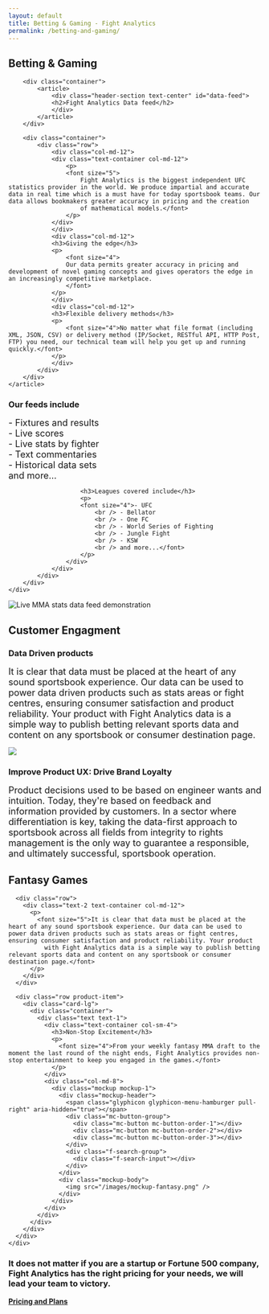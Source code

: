 ```yaml
---
layout: default
title: Betting & Gaming - Fight Analytics
permalink: /betting-and-gaming/
---
```


<article id="page" class="page jumbotron">
  <div class="container">
    <div class="row">
      <div class="col-md-12">
        <div class="text-container col-md-8">
          <h1>Betting &amp; Gaming</h1>
        </div>
      </div>
    </div>
  </div>
</article>

<section class="section products">
    <article>

        <div class="container">
            <article>
                <div class="header-section text-center" id="data-feed">
                <h2>Fight Analytics Data feed</h2>
                </div>
            </article>
        </div>

        <div class="container">
            <div class="row">
                <div class="col-md-12">
                <div class="text-container col-md-12">
                    <p>
                    <font size="5">
                        Fight Analytics is the biggest independent UFC statistics provider in the world. We produce impartial and accurate data in real time which is a must have for today sportsbook teams. Our data allows bookmakers greater accuracy in pricing and the creation
                        of mathematical models.</font>
                    </p>
                </div>
                </div>
                <div class="col-md-12">
                <h3>Giving the edge</h3>
                <p>
                    <font size="4">
                    Our data permits greater accuracy in pricing and development of novel gaming concepts and gives operators the edge in an increasingly competitive marketplace.
                    </font>
                </p>
                </div>
                <div class="col-md-12">
                <h3>Flexible delivery methods</h3>
                <p>
                    <font size="4">No matter what file format (including XML, JSON, CSV) or delivery method (IP/Socket, RESTful API, HTTP Post, FTP) you need, our technical team will help you get up and running quickly.</font>
                </p>
                </div>
            </div>
        </div>
    </article>
</section>

<article>
    <div class="row product-item">
        <div class="card-lg">
            <div class="container">
                <div class="text text-1">
                    <div class="text-container col-sm-4">
                        <h3>Our feeds include</h3>
                        <p>
                        <font size="4">- Fixtures and results
                            <br /> - Live scores
                            <br /> - Live stats by fighter
                            <br /> - Text commentaries
                            <br /> - Historical data sets
                            <br /> and more...</font>
                        </p>

                        <h3>Leagues covered include</h3>
                        <p>
                        <font size="4">- UFC
                            <br /> - Bellator
                            <br /> - One FC
                            <br /> - World Series of Fighting
                            <br /> - Jungle Fight
                            <br /> - KSW
                            <br /> and more...</font>
                        </p>
                    </div>
                </div>
            </div>
        </div>
    </div>
</article>

<section class="show-case">
    <div class="col-sm-8">
        <div class="container">
        <div class="row product-item">
            <div class="col-sm-8">
            <div class="mockup hidden-sm hidden-xs">
                <div class="mockup-header">
                <span class="glyphicon glyphicon-menu-hamburger pull-right" aria-hidden="true"></span>
                <div class="mc-button-group">
                    <div class="mc-button mc-button-order-1"></div>
                    <div class="mc-button mc-button-order-2"></div>
                    <div class="mc-button mc-button-order-3"></div>
                </div>
                <div class="f-search-group">
                    <div class="f-search-input"></div>
                </div>
                </div>
                <div class="mockup-body">
                <img src="/images/mockup-api.png" alt="Live MMA stats data feed demonstration" />
                </div>
            </div>
            <div class="mockup-mobile">
                <div class="mobile-sensor"></div>
                <div class="mobile-camera"></div>
                <div class="mobile-speaker"></div>
                <div class="mockup-mobile-inner">
                <img src="/images/mockup-mobille-zero-hora.jpg" alt="" />
                </div>
                <div class="mobile-button"></div>
            </div>
            </div>
        </div>
        </div>
    </div>
</section>

<section class="products section">
  <article>
    <div class="container">
      <article>
        <div class="header-section text-center" id="customer-engagment">
          <h2>Customer Engagment</h2>
        </div>
      </article>
      <div class="row">
        <div class="text-2 text-container col-md-12">
          <div class="header-text">
            <h3>Data Driven products</h3>
          </div>
          <p>
            <font size="4">It is clear that data must be placed at the heart of any sound sportsbook experience. Our data can be used to power data driven products such as stats areas or fight centres, ensuring consumer satisfaction and product reliability. Your product
              with Fight Analytics data is a simple way to publish betting relevant sports data and content on any sportsbook or consumer destination page.</font>
          </p>
        </div>
      </div>
      <div class="row product-item">
        <div class="card-lg ">
          <div class="col-sm-8">
            <div class="mockup mockup-2">
              <div class="mockup-header">
                <span class="glyphicon glyphicon-menu-hamburger pull-right" aria-hidden="true"></span>
                <div class="mc-button-group">
                  <div class="mc-button mc-button-order-1"></div>
                  <div class="mc-button mc-button-order-2"></div>
                  <div class="mc-button mc-button-order-3"></div>
                </div>
                <div class="f-search-group">
                  <div class="f-search-input"></div>
                </div>
              </div>
              <div class="mockup-body">
                <img src="/images/mockup-datadriven.png" />
              </div>
            </div>
          </div>
          <div class="col-sm-4">
            <div class="text text-2">
              <div class="header-text">
                <h3>Improve Product UX: Drive Brand Loyalty</h3>
              </div>
              <p>
                <font size="4">Product decisions used to be based on engineer wants and intuition. Today, they're based on feedback and information provided by customers. In a sector where differentiation is key, taking the data-first approach to sportsbook across
                  all fields from integrity to rights management is the only way to guarantee a responsible, and ultimately successful, sportsbook operation.</font>
              </p>
            </div>
          </div>
        </div>
      </div>
    </div>
  </article>
</section>

<section class="products section">
  <article>
    <div class="container">
      <article>
        <div class="header-section text-center" id="fantasy-games">
          <h2>Fantasy Games</h2>
        </div>
      </article>

      <div class="row">
        <div class="text-2 text-container col-md-12">
          <p>
            <font size="5">It is clear that data must be placed at the heart of any sound sportsbook experience. Our data can be used to power data driven products such as stats areas or fight centres, ensuring consumer satisfaction and product reliability. Your product
              with Fight Analytics data is a simple way to publish betting relevant sports data and content on any sportsbook or consumer destination page.</font>
          </p>
        </div>
      </div>

      <div class="row product-item">
        <div class="card-lg">
          <div class="container">
            <div class="text text-1">
              <div class="text-container col-sm-4">
                <h3>Non-Stop Excitement</h3>
                <p>
                  <font size="4">From your weekly fantasy MMA draft to the moment the last round of the night ends, Fight Analytics provides non-stop entertainment to keep you engaged in the games.</font>
                </p>
              </div>
              <div class="col-md-8">
                <div class="mockup mockup-1">
                  <div class="mockup-header">
                    <span class="glyphicon glyphicon-menu-hamburger pull-right" aria-hidden="true"></span>
                    <div class="mc-button-group">
                      <div class="mc-button mc-button-order-1"></div>
                      <div class="mc-button mc-button-order-2"></div>
                      <div class="mc-button mc-button-order-3"></div>
                    </div>
                    <div class="f-search-group">
                      <div class="f-search-input"></div>
                    </div>
                  </div>
                  <div class="mockup-body">
                    <img src="/images/mockup-fantasy.png" />
                  </div>
                </div>
              </div>
            </div>
          </div>
        </div>
      </div>
    </div>
  </article>
</section>

<div class="well well-lg">
  <div class="container">
    <h3>It does not matter if you are a startup or Fortune 500 company, Fight Analytics has the right pricing for your needs, we will lead your team to victory.</h3>
    <a href="/pricing" class="btn btn-primary btn-lg"><strong>Pricing and Plans</strong></a>
  </div>
</div>
